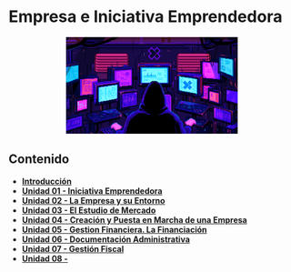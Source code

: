 # Empresa e Iniciativa Emprendedora

<div align=center>
<img src="../extras/hacker.gif" alt="me" width="60%">
</div>

## Contenido
- [__Introducción__](./introducción/README.md)
- [__Unidad 01 - Iniciativa Emprendedora__](./unidad%2001/README.md)
- [__Unidad 02 - La Empresa y su Entorno__](./unidad%2002/README.md)
- [__Unidad 03 - El Estudio de Mercado__](./unidad%2003/README.md)
- [__Unidad 04 - Creación y Puesta en Marcha de una Empresa__](./unidad%2004/README.md)
- [__Unidad 05 - Gestion Financiera. La Financiación__](./unidad%2005/README.md)
- [__Unidad 06 - Documentación Administrativa__](./unidad%2006/README.md)
- [__Unidad 07 - Gestión Fiscal__](./unidad%2007/README.md)
- [__Unidad 08 -__](./unidad%2008/README.md)
